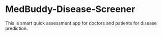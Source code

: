 # MedBuddy-Disease-Screener
This is smart quick assessment app for doctors and patients for disease prediction.
